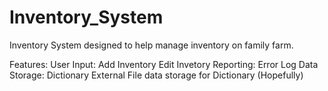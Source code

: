 # Inventory_System
Inventory System designed to help manage inventory on family farm.

Features:
  User Input:
    Add Inventory
    Edit Invetory
  Reporting:
    Error Log
  Data Storage:
    Dictionary
      External File data storage for Dictionary (Hopefully)
  
